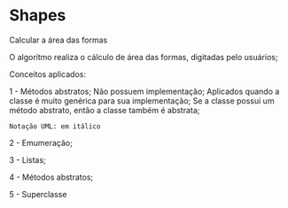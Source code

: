 # Shapes
Calcular a área das formas

O algorítmo realiza o cálculo de área das formas, digitadas pelo usuários;

Conceitos aplicados:

1 - Métodos abstratos;
    Não possuem implementação;
    Aplicados quando a classe é muito genérica para sua implementação;
    Se a classe possui um método abstrato, então a classe também é abstrata;

    Notação UML: em itálico
    
2 - Emumeração;

3 - Listas;

4 - Métodos abstratos;

5 - Superclasse

